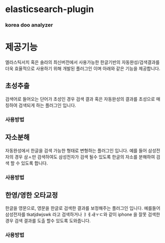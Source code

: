 # elasticsearch-plugin
### korea doo analyzer


# 제공기능

엘라스틱서치 혹은 솔라의 최신버전에서 사용가능한 한글기반의 자동완성/검색결과를 더욱 효율적으로 사용하기 위해 개발된 플러그인 이며 아래와 같은 기능을 제공합니다. 

## 초성추출
검색어로 들어오는 단어가 초성인 경우 검색 결과 혹은 자동완성의 결과를 초성으로 매칭하여 검색되게 하는 플러그인 입니다. 

### 사용방법


## 자소분해
자동완성에서 한글을 검색 가능한 형태로 변형하는 플러그인 입니다. 예를 들어 삼성전자의 경우 삼ㅅ만 검색하여도 삼성전자가 검색 될수 있도록 한글의 자소를 분해하여 검색 할 수 있도록 합니다. 

### 사용방법


## 한영/영한 오타교정
한글을 영문으로, 영문을 한글로 검색한 결과를 보정해주는 플러그인 입니다. 예를들어 삼성전자를 tkatjdwjswk 라고 검색하거나 ㅑㅔㅙㅜㄷ와 같이 iphone 을 잘못 검색한 경우 검색 결과를 도출 할수 있도록 도와줍니다. 

### 사용방법
